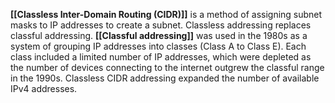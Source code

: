 **[[Classless Inter-Domain Routing (CIDR)]]** is a method of assigning subnet masks to IP addresses to create a subnet. Classless addressing replaces classful addressing. **[[Classful addressing]]** was used in the 1980s as a system of grouping IP addresses into classes (Class A to Class E). Each class included a limited number of IP addresses, which were depleted as the number of devices connecting to the internet outgrew the classful range in the 1990s. Classless CIDR addressing expanded the number of available IPv4 addresses. 